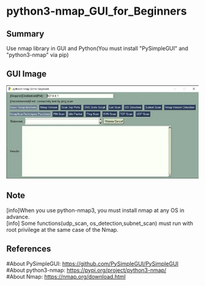 # python3-nmap_GUI_for_Beginners
## Summary
Use nmap library in GUI and Python(You must install "PySimpleGUI" and "python3-nmap" via pip)  

## GUI Image
![GUI_IMAGE](GUI_IMAGE.webp)

## Note
[info]When you use python-nmap3, you must install nmap at any OS in advance.  
[info] Some functions(udp_scan, os_detection,subnet_scan) must run with root privilege at the same case of the Nmap.

## References
#About PySimpleGUI: https://github.com/PySimpleGUI/PySimpleGUI  
#About python3-nmap: https://pypi.org/project/python3-nmap/  
#About Nmap: https://nmap.org/download.html  
